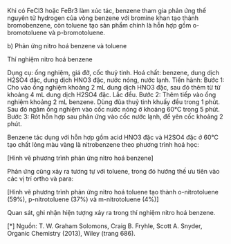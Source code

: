 Khi có FeCl3 hoặc FeBr3 làm xúc tác, benzene tham gia phản ứng thế nguyên tử hydrogen của vòng benzene với bromine khan tạo thành bromobenzene, còn toluene tạo sản phẩm chính là hỗn hợp gồm o-bromotoluene và p-bromotoluene.

b) Phản ứng nitro hoá benzene và toluene

Thí nghiệm nitro hoá benzene

Dụng cụ: ống nghiệm, giá đỡ, cốc thuỷ tinh.
Hoá chất: benzene, dung dịch H2SO4 đặc, dung dịch HNO3 đặc, nước nóng, nước lạnh.
Tiến hành:
Bước 1: Cho vào ống nghiệm khoảng 2 mL dung dịch HNO3 đặc, sau đó thêm từ từ khoảng 4 mL dung dịch H2SO4 đặc. Lắc đều.
Bước 2: Thêm tiếp vào ống nghiệm khoảng 2 mL benzene. Dùng đũa thuỷ tinh khuấy đều trong 1 phút. Sau đó ngâm ống nghiệm vào cốc nước nóng ở khoảng 60°C trong 5 phút.
Bước 3: Rót hỗn hợp sau phản ứng vào cốc nước lạnh, để yên cốc khoảng 2 phút.

Benzene tác dụng với hỗn hợp gồm acid HNO3 đặc và H2SO4 đặc ở 60°C tạo chất lỏng màu vàng là nitrobenzene theo phương trình hoá học:

[Hình vẽ phương trình phản ứng nitro hoá benzene]

Phản ứng cũng xảy ra tương tự với toluene, trong đó hướng thế ưu tiên vào các vị trí ortho và para:

[Hình vẽ phương trình phản ứng nitro hoá toluene tạo thành o-nitrotoluene (59%), p-nitrotoluene (37%) và m-nitrotoluene (4%)]

Quan sát, ghi nhận hiện tượng xảy ra trong thí nghiệm nitro hoá benzene.

[*] Nguồn: T. W. Graham Solomons, Craig B. Fryhle, Scott A. Snyder, Organic Chemistry (2013), Wiley (trang 686).